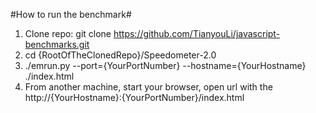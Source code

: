 #How to run the benchmark#

1. Clone repo:  git clone https://github.com/TianyouLi/javascript-benchmarks.git
2. cd {RootOfTheClonedRepo}/Speedometer-2.0
3. ./emrun.py --port={YourPortNumber} --hostname={YourHostname} ./index.html
4. From another machine, start your browser, open url with the http://{YourHostname}:{YourPortNumber}/index.html 


